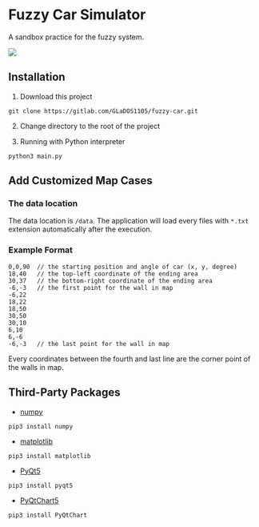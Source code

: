 # Fuzzy Car Simulator

A sandbox practice for the fuzzy system.

<img src="https://i.imgur.com/PvT6qlJ.gifv">

## Installation

1. Download this project

```
git clone https://gitlab.com/GLaDOS1105/fuzzy-car.git
```

2. Change directory to the root of the project

3. Running with Python interpreter

```
python3 main.py
```

## Add Customized Map Cases

### The data location

The data location is `/data`. The application will load every files with `*.txt` extension automatically after the execution.

### Example Format

```
0,0,90  // the starting position and angle of car (x, y, degree)
18,40   // the top-left coordinate of the ending area
30,37   // the bottom-right coordinate of the ending area
-6,-3   // the first point for the wall in map
-6,22
18,22
18,50
30,50
30,10
6,10
6,-6
-6,-3   // the last point for the wall in map
```

Every coordinates between the fourth and last line are the corner point of the walls in map.

## Third-Party Packages

* [numpy](http://www.numpy.org/)

```
pip3 install numpy
```

* [matplotlib](https://matplotlib.org/)

```
pip3 install matplotlib
```

* [PyQt5](https://riverbankcomputing.com/software/pyqt/intro)

```
pip3 install pyqt5
```

* [PyQtChart5](https://www.riverbankcomputing.com/software/pyqtchart/intro)

```
pip3 install PyQtChart
```